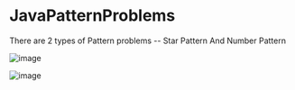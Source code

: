 # JavaPatternProblems

There are 2 types of Pattern problems -- Star Pattern And Number Pattern 


![image](https://github.com/SrivathsanP23/JavaPatternProblems/assets/156175839/c3828f23-89ad-44a7-b8ba-908fd3f44609)

![image](https://github.com/SrivathsanP23/JavaPatternProblems/assets/156175839/29e73bc4-42fe-44d5-804c-cf0414a748a7)
